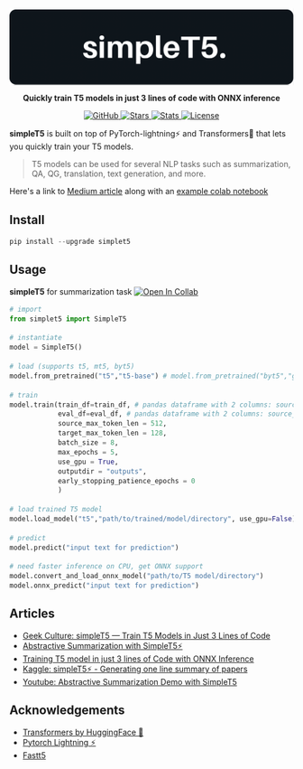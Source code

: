 <img align="center" src="data/st5.png" alt="simpleT5">

<p align="center">
<b>Quickly train T5 models in just 3 lines of code with ONNX inference
</b>
</p>

<p align="center">
<a href="https://badge.fury.io/py/simplet5">
        <img alt="GitHub" src="https://badge.fury.io/py/simplet5.svg">
    </a>
<a href="https://badge.fury.io/py/simplet5">
        <img alt="Stars" src="https://img.shields.io/github/stars/Shivanandroy/simpleT5?color=blue">
    </a>
<a href="https://pepy.tech/project/simplet5">
        <img alt="Stats" src="https://static.pepy.tech/personalized-badge/simplet5?period=month&units=international_system&left_color=black&right_color=orange&left_text=downloads/month">
    </a>
<a href="https://opensource.org/licenses/MIT">
        <img alt="License" src="https://img.shields.io/badge/License-MIT-yellow.svg">
    </a>
</p>


**simpleT5** is built on top of PyTorch-lightning⚡️ and Transformers🤗 that lets you quickly train your T5 models.
> T5 models can be used for several NLP tasks such as summarization, QA, QG, translation, text generation, and more. 


Here's a link to [Medium article](https://snrspeaks.medium.com/simplet5-train-t5-models-in-just-3-lines-of-code-by-shivanand-roy-2021-354df5ae46ba) along with an [example colab notebook](https://colab.research.google.com/drive/1JZ8v9L0w0Ai3WbibTeuvYlytn0uHMP6O?usp=sharing) 

## Install
```python
pip install --upgrade simplet5
```


## Usage 
**simpleT5** for summarization task [![Open In Collab](https://colab.research.google.com/assets/colab-badge.svg)](https://colab.research.google.com/drive/1JZ8v9L0w0Ai3WbibTeuvYlytn0uHMP6O?usp=sharing)
```python
# import
from simplet5 import SimpleT5

# instantiate
model = SimpleT5()

# load (supports t5, mt5, byt5)
model.from_pretrained("t5","t5-base") # model.from_pretrained("byt5","google/byt5-base")

# train
model.train(train_df=train_df, # pandas dataframe with 2 columns: source_text & target_text
            eval_df=eval_df, # pandas dataframe with 2 columns: source_text & target_text
            source_max_token_len = 512, 
            target_max_token_len = 128,
            batch_size = 8,
            max_epochs = 5,
            use_gpu = True,
            outputdir = "outputs",
            early_stopping_patience_epochs = 0
            )

# load trained T5 model
model.load_model("t5","path/to/trained/model/directory", use_gpu=False)

# predict
model.predict("input text for prediction")

# need faster inference on CPU, get ONNX support
model.convert_and_load_onnx_model("path/to/T5 model/directory")
model.onnx_predict("input text for prediction")

```
## Articles
- [Geek Culture: simpleT5 — Train T5 Models in Just 3 Lines of Code](https://medium.com/geekculture/simplet5-train-t5-models-in-just-3-lines-of-code-by-shivanand-roy-2021-354df5ae46ba)
- [Abstractive Summarization with SimpleT5⚡️](https://snrspeaks.medium.com/abstractive-summarization-with-simplet5-%EF%B8%8F-344a78f73265)
- [Training T5 model in just 3 lines of Code with ONNX Inference](https://medium.com/mlearning-ai/training-t5-model-in-just-3-lines-of-code-with-onnx-inference-ff5b6678c757)
- [Kaggle: simpleT5⚡️ -  Generating one line summary of papers](https://www.kaggle.com/mathurinache/simplet5-generating-one-line-summary-of-papers)
- [Youtube: Abstractive Summarization Demo with SimpleT5](https://www.youtube.com/watch?v=jgKj-7v2UYU)

## Acknowledgements
- [Transformers by HuggingFace 🤗](https://huggingface.co/transformers/)
- [Pytorch Lightning ⚡️](https://www.pytorchlightning.ai/)
- [Fastt5](https://github.com/Ki6an/fastT5)
